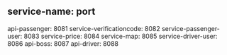 service-name: port
------
api-passenger: 8081
service-verificationcode: 8082
service-passenger-user: 8083
service-price: 8084
service-map: 8085
service-driver-user: 8086
api-boss: 8087
api-driver: 8088